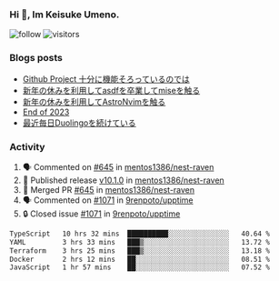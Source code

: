 ### Hi 👋, Im Keisuke Umeno.

<!--
**9renpoto/9renpoto** is a ✨ _special_ ✨ repository because its `README.md` (this file) appears on your GitHub profile.

Here are some ideas to get you started:

- 🔭 I’m currently working on ...
- 🌱 I’m currently learning ...
- 👯 I’m looking to collaborate on ...
- 🤔 I’m looking for help with ...
- 💬 Ask me about ...
- 📫 How to reach me: ...
- 😄 Pronouns: ...
- ⚡ Fun fact: ...
-->

![follow](https://img.shields.io/github/followers/9renpoto?label=Follow&style=social)
![visitors](https://komarev.com/ghpvc/?username=9renpoto&label=Profile%20views&color=0e75b6&style=flat)

### Blogs posts

<!-- BLOG-POST-LIST:START -->
- [Github Project 十分に機能そろっているのでは](https://9renpoto.win/entry/2024/01/14/gh-projects)
- [新年の休みを利用してasdfを卒業してmiseを触る](https://9renpoto.win/entry/2024/01/07/mise)
- [新年の休みを利用してAstroNvimを触る](https://9renpoto.win/entry/2024/01/03/new-year-holidays)
- [End of 2023](https://9renpoto.win/entry/2023/12/31/end)
- [最近毎日Duolingoを続けている](https://9renpoto.win/entry/2023/12/05/duolingo)
<!-- BLOG-POST-LIST:END -->

### Activity

<!--START_SECTION:activity-->
1. 🗣 Commented on [#645](https://github.com/mentos1386/nest-raven/pull/645#issuecomment-1913569628) in [mentos1386/nest-raven](https://github.com/mentos1386/nest-raven)
2. 🚀 Published release [v10.1.0](https://github.com/mentos1386/nest-raven/releases/tag/v10.1.0) in [mentos1386/nest-raven](https://github.com/mentos1386/nest-raven)
3. 🎉 Merged PR [#645](https://github.com/mentos1386/nest-raven/pull/645) in [mentos1386/nest-raven](https://github.com/mentos1386/nest-raven)
4. 🗣 Commented on [#1071](https://github.com/9renpoto/upptime/issues/1071#issuecomment-1913516289) in [9renpoto/upptime](https://github.com/9renpoto/upptime)
5. 🔒 Closed issue [#1071](https://github.com/9renpoto/upptime/issues/1071) in [9renpoto/upptime](https://github.com/9renpoto/upptime)
<!--END_SECTION:activity-->

<!--START_SECTION:waka-->

```txt
TypeScript   10 hrs 32 mins  ██████████░░░░░░░░░░░░░░░   40.64 %
YAML         3 hrs 33 mins   ███▒░░░░░░░░░░░░░░░░░░░░░   13.72 %
Terraform    3 hrs 25 mins   ███▒░░░░░░░░░░░░░░░░░░░░░   13.18 %
Docker       2 hrs 12 mins   ██░░░░░░░░░░░░░░░░░░░░░░░   08.51 %
JavaScript   1 hr 57 mins    ██░░░░░░░░░░░░░░░░░░░░░░░   07.52 %
```

<!--END_SECTION:waka-->
